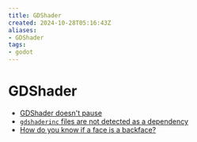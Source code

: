 ```yaml
---
title: GDShader
created: 2024-10-28T05:16:43Z
aliases:
- GDShader
tags:
- godot
---
```


# GDShader

- [GDShader doesn't pause](godot-gdshader-pausing.md)
- [`gdshaderinc` files are not detected as a dependency](godot-export-dependencies-broken.md)
- [How do you know if a face is a backface?](godot-gdshader-backface.md)
